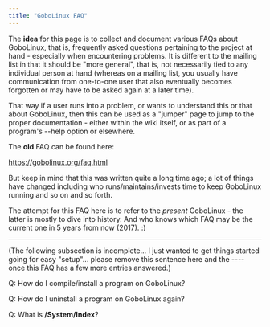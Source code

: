 ```yaml
---
title: "GoboLinux FAQ"
---
```


The **idea** for this page is to collect and document various FAQs about GoboLinux, that is,
frequently asked questions pertaining to the project at hand - especially when encountering
problems. It is different to the mailing list in that it should be "more general", that is,
not necessarily tied to any individual person at hand (whereas on a mailing list, you usually
have communication from one-to-one user that also eventually becomes forgotten or may have
to be asked again at a later time).

That way if a user runs into a problem, or wants to understand this or that about GoboLinux, then
this can be used as a "jumper" page to jump to the proper documentation - either within the wiki
itself, or as part of a program's --help option or elsewhere.

The **old** FAQ can be found here:

  https://gobolinux.org/faq.html

But keep in mind that this was written quite a long time ago; a lot of things have changed including
who runs/maintains/invests time to keep GoboLinux running and so on and so forth.

The attempt for this FAQ here is to refer to the *present* GoboLinux - the latter is mostly to 
dive into history. And who knows which FAQ may be the current one in 5 years from now (2017). :)


----
(The following subsection is incomplete... I just wanted to get things started going for easy
"setup"... please remove this sentence here and the ---- once this FAQ has a few more entries
answered.)

Q: How do I compile/install a program on GoboLinux?

Q: How do I uninstall a program on GoboLinux again?

Q: What is **/System/Index**?
